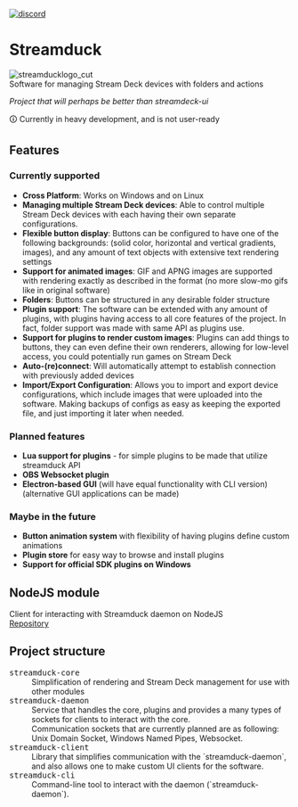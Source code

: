 [![discord](https://img.shields.io/badge/Discord-blue?style=for-the-badge)](https://discord.gg/zTvhS7eYuQ)
# Streamduck
![streamducklogo_cut](https://user-images.githubusercontent.com/12719947/151142599-07620c87-3b51-4a65-b956-4a5902f2f52c.png)
<br>
Software for managing Stream Deck devices with folders and actions

*Project that will perhaps be better than streamdeck-ui*

🛈 Currently in heavy development, and is not user-ready

## Features

### Currently supported

* **Cross Platform**: Works on Windows and on Linux
* **Managing multiple Stream Deck devices**: Able to control multiple Stream Deck devices with each having their own separate configurations.
* **Flexible button display**: Buttons can be configured to have one of the following backgrounds: (solid color, horizontal and vertical gradients, images), and any amount of text objects with extensive text rendering settings
* **Support for animated images**: GIF and APNG images are supported with rendering exactly as described in the format (no more slow-mo gifs like in original software)
* **Folders**: Buttons can be structured in any desirable folder structure
* **Plugin support**: The software can be extended with any amount of plugins, with plugins having access to all core features of the project. In fact, folder support was made with same API as plugins use.
* **Support for plugins to render custom images**: Plugins can add things to buttons, they can even define their own renderers, allowing for low-level access, you could potentially run games on Stream Deck
* **Auto-(re)connect**: Will automatically attempt to establish connection with previously added devices
* **Import/Export Configuration**: Allows you to import and export device configurations, which include images that were uploaded into the software. Making backups of configs as easy as keeping the exported file, and just importing it later when needed.

### Planned features
* **Lua support for plugins** - for simple plugins to be made that utilize streamduck API
* **OBS Websocket plugin**
* **Electron-based GUI** (will have equal functionality with CLI version) (alternative GUI applications can be made)

### Maybe in the future
* **Button animation system** with flexibility of having plugins define custom animations
* **Plugin store** for easy way to browse and install plugins
* **Support for official SDK plugins on Windows**
## NodeJS module
Client for interacting with Streamduck daemon on NodeJS<br>
[Repository](https://github.com/TheJebForge/streamduck-node-client)

## Project structure

<dl>
 <dt><tt>streamduck-core</tt></dt>
 <dd>Simplification of rendering and Stream Deck management for use with other modules</dd>
 <dt><tt>streamduck-daemon</tt></dt>
 <dd>Service that handles the core, plugins and provides a many types of sockets for clients to interact with the core.<br>
  Communication sockets that are currently planned are as following: Unix Domain Socket, Windows Named Pipes, Websocket.</dd>
 <dt><tt>streamduck-client</tt></dt>
 <dd>Library that simplifies communication with the `streamduck-daemon`, and also allows one to make custom UI clients for the software.</dd>
 <dt><tt>streamduck-cli</tt></dt>
 <dd>Command-line tool to interact with the daemon (`streamduck-daemon`).</dd>
</dl>

